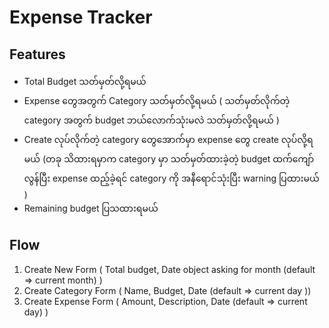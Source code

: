 # Expense Tracker

## Features

- Total Budget သတ်မှတ်လို့ရမယ်
- Expense တွေအတွက် Category သတ်မှတ်လို့ရမယ် ( သတ်မှတ်လိုက်တဲ့ category အတွက် budget ဘယ်လောက်သုံးမလဲ သတ်မှတ်လို့ရမယ် )
- Create လုပ်လိုက်တဲ့ category တွေအောက်မှာ expense တွေ create လုပ်လို့ရမယ် (တခု သိထားရမှာက category မှာ သတ်မှတ်ထားခဲ့တဲ့ budget ထက်ကျော်လွန်ပြီး expense ထည့်ခဲ့ရင် category ကို အနီရောင်သုံးပြီး warning ပြထားမယ် )
- Remaining budget ပြသထားရမယ်

## Flow

1. Create New Form ( Total budget, Date object asking for month (default => current month) )
2. Create Category Form ( Name, Budget, Date (default => current day ))
3. Create Expense Form ( Amount, Description, Date (default => current day) )
